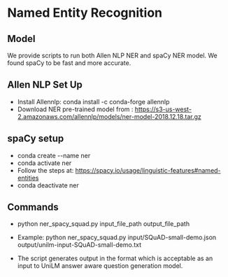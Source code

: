 # Named Entity Recognition

## Model

We provide scripts to run both Allen NLP NER and spaCy NER model.
We found spaCy to be fast and more accurate.

## Allen NLP Set Up

* Install Allennlp: conda install -c conda-forge allennlp
* Download NER pre-trained model from : https://s3-us-west-2.amazonaws.com/allennlp/models/ner-model-2018.12.18.tar.gz

## spaCy setup

* conda create --name ner
* conda activate ner
* Follow the steps at: https://spacy.io/usage/linguistic-features#named-entities
* conda deactivate ner

## Commands

* python ner_spacy_squad.py input_file_path output_file_path

* Example: python ner_spacy_squad.py input/SQuAD-small-demo.json output/unilm-input-SQuAD-small-demo.txt

* The script generates output in the format which is acceptable as an input to  UniLM answer aware question generation model.

